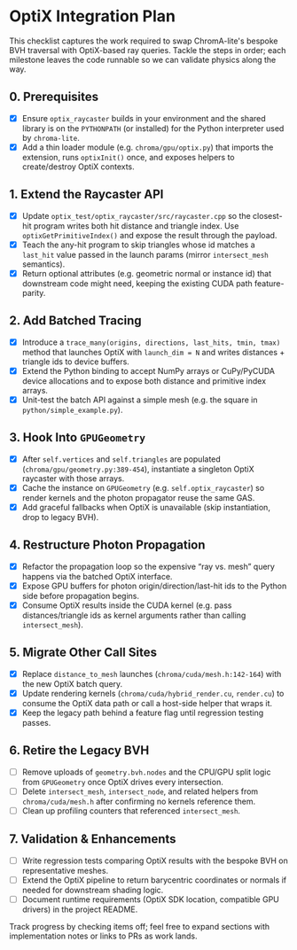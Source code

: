 # OptiX Integration Plan

This checklist captures the work required to swap ChromA-lite's bespoke BVH traversal with OptiX-based ray queries. Tackle the steps in order; each milestone leaves the code runnable so we can validate physics along the way.

## 0. Prerequisites
- [x] Ensure `optix_raycaster` builds in your environment and the shared library is on the `PYTHONPATH` (or installed) for the Python interpreter used by `chroma-lite`.
- [x] Add a thin loader module (e.g. `chroma/gpu/optix.py`) that imports the extension, runs `optixInit()` once, and exposes helpers to create/destroy OptiX contexts.

## 1. Extend the Raycaster API
- [x] Update `optix_test/optix_raycaster/src/raycaster.cpp` so the closest-hit program writes both hit distance and triangle index. Use `optixGetPrimitiveIndex()` and expose the result through the payload.
- [x] Teach the any-hit program to skip triangles whose id matches a `last_hit` value passed in the launch params (mirror `intersect_mesh` semantics).
- [x] Return optional attributes (e.g. geometric normal or instance id) that downstream code might need, keeping the existing CUDA path feature-parity.

## 2. Add Batched Tracing
- [x] Introduce a `trace_many(origins, directions, last_hits, tmin, tmax)` method that launches OptiX with `launch_dim = N` and writes distances + triangle ids to device buffers.
- [x] Extend the Python binding to accept NumPy arrays or CuPy/PyCUDA device allocations and to expose both distance and primitive index arrays.
- [x] Unit-test the batch API against a simple mesh (e.g. the square in `python/simple_example.py`).

## 3. Hook Into `GPUGeometry`
- [x] After `self.vertices` and `self.triangles` are populated (`chroma/gpu/geometry.py:389-454`), instantiate a singleton OptiX raycaster with those arrays.
- [x] Cache the instance on `GPUGeometry` (e.g. `self.optix_raycaster`) so render kernels and the photon propagator reuse the same GAS.
- [x] Add graceful fallbacks when OptiX is unavailable (skip instantiation, drop to legacy BVH).

## 4. Restructure Photon Propagation
- [x] Refactor the propagation loop so the expensive “ray vs. mesh” query happens via the batched OptiX interface.
- [x] Expose GPU buffers for photon origin/direction/last-hit ids to the Python side before propagation begins.
- [x] Consume OptiX results inside the CUDA kernel (e.g. pass distances/triangle ids as kernel arguments rather than calling `intersect_mesh`).

## 5. Migrate Other Call Sites
- [x] Replace `distance_to_mesh` launches (`chroma/cuda/mesh.h:142-164`) with the new OptiX batch query.
- [x] Update rendering kernels (`chroma/cuda/hybrid_render.cu`, `render.cu`) to consume the OptiX data path or call a host-side helper that wraps it.
- [x] Keep the legacy path behind a feature flag until regression testing passes.

## 6. Retire the Legacy BVH
- [ ] Remove uploads of `geometry.bvh.nodes` and the CPU/GPU split logic from `GPUGeometry` once OptiX drives every intersection.
- [ ] Delete `intersect_mesh`, `intersect_node`, and related helpers from `chroma/cuda/mesh.h` after confirming no kernels reference them.
- [ ] Clean up profiling counters that referenced `intersect_mesh`.

## 7. Validation & Enhancements
- [ ] Write regression tests comparing OptiX results with the bespoke BVH on representative meshes.
- [ ] Extend the OptiX pipeline to return barycentric coordinates or normals if needed for downstream shading logic.
- [ ] Document runtime requirements (OptiX SDK location, compatible GPU drivers) in the project README.

Track progress by checking items off; feel free to expand sections with implementation notes or links to PRs as work lands.
